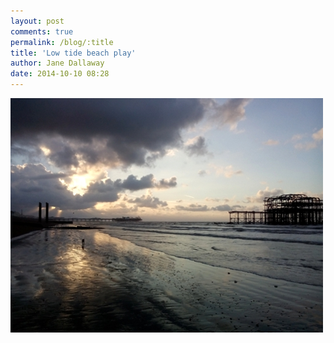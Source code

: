 ```yaml
---
layout: post
comments: true
permalink: /blog/:title
title: 'Low tide beach play'
author: Jane Dallaway
date: 2014-10-10 08:28
---
```


<div><a href="/media/tp_IMG_20141010_082802.JPG"><img src="/media/tp_thumb_IMG_20141010_082802.JPG" width="500" height="375"/></a></div>


  
      

